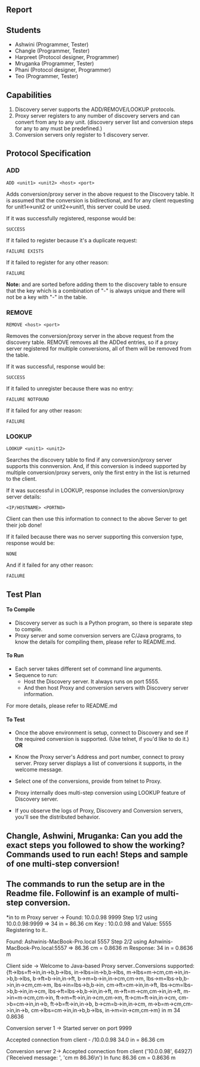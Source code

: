 ## Report

## Students
* Ashwini (Programmer, Tester)
* Changle (Programmer, Tester)
* Harpreet (Protocol designer, Programmer)
* Mruganka (Programmer, Tester)
* Phani (Protocol designer, Programmer)
* Teo (Programmer, Tester)

## Capabilities

1. Discovery server supports the ADD/REMOVE/LOOKUP protocols.
2. Proxy server registers to any number of discovery servers and can convert from any to any unit. (discovery server list and conversion steps for any to any must be predefined.)
3. Conversion servers only register to 1 discovery server.

## Protocol Specification

### ADD

```
ADD <unit1> <unit2> <host> <port>
```
Adds conversion/proxy server in the above request to the Discovery table. It is assumed that the conversion is bidirectional, and for any client requesting for unit1<->unit2 or unit2<->unit1, this server could be used.

If it was successfully registered, response would be:
```
SUCCESS
```

If it failed to register because it's a duplicate request:
```
FAILURE EXISTS
```

If it failed to register for any other reason:
```
FAILURE
```

**Note:** <unit1> and <unit2> are sorted before adding them to the discovery table to ensure that the key which is a combination of <unit1>"-"<unit2> is always unique and there will not be a key with <unit2>"-"<unit1> in the table. 

### REMOVE

```
REMOVE <host> <port>
```
Removes the conversion/proxy server in the above request from the discovery table. REMOVE removes all the ADDed entries, so if a proxy server registered for multiple conversions, all of them will be removed from the table. 

If it was successful, response would be:
```
SUCCESS
```

If it failed to unregister because there was no entry:
```
FAILURE NOTFOUND
```

If it failed for any other reason:
```
FAILURE
```

### LOOKUP

```
LOOKUP <unit1> <unit2>
```
Searches the discovery table to find if any conversion/proxy server supports this connversion. And, if this conversion is indeed supported by multiple conversion/proxy servers, only the first entry in the list is returned to the client.

If it was successful in LOOKUP, response includes the conversion/proxy server details:
```
<IP/HOSTNAME> <PORTNO>
```
Client can then use this information to connect to the above Server to get their job done!

If it failed because there was no server supporting this conversion type, response would be:
```
NONE
```

And if it failed for any other reason:
```
FAILURE
```

## Test Plan

#### To Compile

* Discovery server as such is a Python program, so there is separate step to compile.
* Proxy server and some conversion servers are C/Java programs, to know the details for compiling them, please refer to README.md.

#### To Run

* Each server takes different set of command line arguments. 
* Sequence to run:
    * Host the Discovery server. It always runs on port 5555.
    * And then host Proxy and conversion servers with Discovery server information. 

For more details, please refer to README.md

#### To Test

* Once the above environment is setup, connect to Discovery and see if the required conversion is supported. (Use telnet, if you'd like to do it.)
**OR**
* Know the Proxy server's Address and port number, connect to proxy server. Proxy server displays a list of conversions it supports, in the welcome message. 
* Select one of the conversions, provide <inconv> <outconv> <inpvalue> from telnet to Proxy.
* Proxy internally does multi-step conversion using LOOKUP feature of Discovery server. 

* If you observe the logs of Proxy, Discovery and Conversion servers, you'll see the distributed behavior.

## Changle, Ashwini, Mruganka: Can you add the exact steps you followed to show the working? Commands used to run each! Steps and sample of one multi-step conversion!
## The commands to run the setup are in the Readme file. Followinf is an example of multi-step conversion.
*in to m
Proxy server ->
Found: 10.0.0.98 9999
Step 1/2 using 10.0.0.98:9999 => 34 in = 86.36 cm
Key : 10.0.0.98 and Value: 5555
Registering to it..

Found: Ashwinis-MacBook-Pro.local 5557
Step 2/2 using Ashwinis-MacBook-Pro.local:5557 => 86.36 cm = 0.8636 m
Response: 34 in = 0.8636 m

Client side ->
Welcome to Java-based Proxy server..Conversions supported:{ft->lbs=ft->in,in->b,b->lbs, in->lbs=in->b,b->lbs, m->lbs=m->cm,cm->in,in->b,b->lbs, b->ft=b->in,in->ft, b->m=b->in,in->cm,cm->m, lbs->m=lbs->b,b->in,in->cm,cm->m, lbs->in=lbs->b,b->in, cm->ft=cm->in,in->ft, lbs->cm=lbs->b,b->in,in->cm, lbs->ft=lbs->b,b->in,in->ft, m->ft=m->cm,cm->in,in->ft, m->in=m->cm,cm->in, ft->m=ft->in,in->cm,cm->m, ft->cm=ft->in,in->cm, cm->b=cm->in,in->b, ft->b=ft->in,in->b, b->cm=b->in,in->cm, m->b=m->cm,cm->in,in->b, cm->lbs=cm->in,in->b,b->lbs, in->m=in->cm,cm->m}
in m 34
0.8636

Conversion server 1 ->
Started server on port 9999

Accepted connection from client - /10.0.0.98
34.0 in = 86.36 cm

Conversion server 2->
Accepted connection from client ('10.0.0.98', 64927)
('Received message: ', 'cm m 86.36\n')
In func
86.36 cm = 0.8636 m
